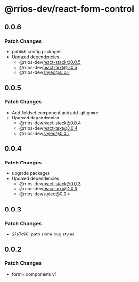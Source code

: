 # @rrios-dev/react-form-control

## 0.0.6

### Patch Changes

- publish config packages
- Updated dependencies
  - @rrios-dev/react-stack@0.0.5
  - @rrios-dev/react-text@0.0.5
  - @rrios-dev/styled@0.0.6

## 0.0.5

### Patch Changes

- Add fieldset component and add .gitignore
- Updated dependencies
  - @rrios-dev/react-stack@0.0.4
  - @rrios-dev/react-text@0.0.4
  - @rrios-dev/styled@0.0.5

## 0.0.4

### Patch Changes

- upgrade packages
- Updated dependencies
  - @rrios-dev/react-stack@0.0.3
  - @rrios-dev/react-text@0.0.3
  - @rrios-dev/styled@0.0.4

## 0.0.3

### Patch Changes

- 21a7c96: path some bug styles

## 0.0.2

### Patch Changes

- formik components v1

